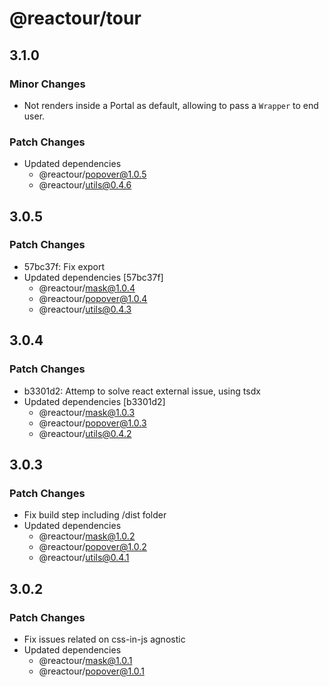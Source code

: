 # @reactour/tour

## 3.1.0

### Minor Changes

- Not renders inside a Portal as default, allowing to pass a `Wrapper` to end user.

### Patch Changes

- Updated dependencies
  - @reactour/popover@1.0.5
  - @reactour/utils@0.4.6

## 3.0.5

### Patch Changes

- 57bc37f: Fix export
- Updated dependencies [57bc37f]
  - @reactour/mask@1.0.4
  - @reactour/popover@1.0.4
  - @reactour/utils@0.4.3

## 3.0.4

### Patch Changes

- b3301d2: Attemp to solve react external issue, using tsdx
- Updated dependencies [b3301d2]
  - @reactour/mask@1.0.3
  - @reactour/popover@1.0.3
  - @reactour/utils@0.4.2

## 3.0.3

### Patch Changes

- Fix build step including /dist folder
- Updated dependencies
  - @reactour/mask@1.0.2
  - @reactour/popover@1.0.2
  - @reactour/utils@0.4.1

## 3.0.2

### Patch Changes

- Fix issues related on css-in-js agnostic
- Updated dependencies
  - @reactour/mask@1.0.1
  - @reactour/popover@1.0.1
